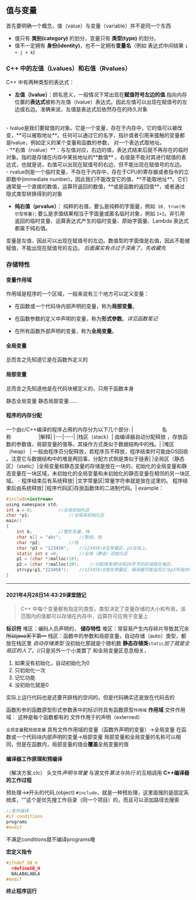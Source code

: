 ## 值与变量
首先要明确一个概念，值（value）与变量（variable）并不是同一个东西
- 值只有 **类别(category)** 的划分，变量只有 **类型(type)** 的划分。
- 值不一定拥有 **身份(identity)**，也不一定拥有**变量名**（例如 表达式中间结果 `i + j + k`)
### C++ 中的左值（Lvalues）和右值（Rvalues）
C++ 中有两种类型的表达式：

- **左值（lvalue）**：顾名思义，一般情况下常出现在**赋值符号左边的值**.指向内存位置的**表达式**被称为左值（lvalue）表达式。因此左值可以出现在赋值号的左边或右边。准确来说，左值是表达式后依然存在的持久对象
<br>
  - lvalue是我们要赋值的对象。它是一个变量，存在于内存中，它的值可以被改变，**可以被取地址**。任何可以通过它的名字，指针或者引用来接触的变量都是lvalue，例如定义的某个变量和函数的参数， 对一个表达式取地址。
<br>
- **右值（rvalue）**：与左值对应，右边的值，表达式结束后就不再存在的临时对象。指的是存储在内存中某些地址的**数值** 。右值是不能对其进行赋值的表达式，也就是说，右值可以出现在赋值号的右边，但不能出现在赋值号的左边。
<br>
  - rvalue则是一个临时变量，不存在于内存中，存在于CPU的寄存器或者指令的立即数中(immediate number)，因此我们不能改变它的值，**不能取地址**。它们通常是一个直接的数值，运算符返回的数值，**或是函数的返回值**，或者通过隐式类型转换得到的对象
<br>

- **纯右值（prvalue）**： 纯粹的右值，要么是纯粹的字面量，例如` 10, true(布尔型常量)`; 要么是求值结果相当于字面量或匿名临时对象，例如 `1+2`。非引用返回的临时变量、运算表达式产生的临时变量、原始字面量、Lambda 表达式都属于纯右值。

变量是左值，因此可以出现在赋值号的左边。数值型的字面值是右值，因此不能被赋值，不能出现在赋值号的左边。
*后面属实有点过于深奥了，先收藏先*

### 存储特性
#### 变量作用域
作用域是程序的一个区域，一般来说有三个地方可以定义变量：

- 在函数或一个代码块内部声明的变量，称为**局部变量**。

- 在函数参数的定义中声明的变量，称为**形式参数**。*详见函数笔记*

- 在所有函数外部声明的变量，称为**全局变量**。

#### 全局变量
总而言之先知道它是在函数外定义的
#### 局部变量
总而言之先知道他是在代码块被定义的，只用于函数本身

静态全局变量
静态局部变量……
#### 程序的内存分配
一个由c/C++编译的程序占用的内存分为以下几个部分:
|&nbsp;&nbsp;&nbsp;&nbsp;&nbsp;&nbsp;&nbsp;&nbsp;&nbsp;&nbsp;&nbsp;&nbsp;&nbsp;&nbsp;&nbsp;&nbsp;&nbsp;&nbsp;&nbsp;&nbsp;名称&nbsp;&nbsp;&nbsp;&nbsp;&nbsp;&nbsp;&nbsp;&nbsp;&nbsp;&nbsp;&nbsp;&nbsp;&nbsp;&nbsp;&nbsp;&nbsp;&nbsp;&nbsp;&nbsp;|解释|
|---|----|
|栈区（stack）| 由编译器自动分配释放 ，存放函数的参数值，局部变量的值等。其操作方式类似于数据结构中的栈。|
|堆区（heap） | 一般由程序员分配释放，若程序员不释放，程序结束时可能由OS回收 。注意它与数据结构中的堆是两回事，分配方式倒是类似于链表|
|全局区（静态区）（static）|全局变量和静态变量的存储是放在一块的，初始化的全局变量和静态变量在一块区域，未初始化的全局变量和未初始化的静态变量在相邻的另一块区域。 - 程序结束后有系统释放|
|文字常量区|常量字符串就是放在这里的。 程序结束后由系统释放|
|程序代码区|存放函数体的二进制代码。|
example：
```c
#include<iostream>
using namespace std;
int a = 0;			//全局初始化区
char *p1;				//全局未初始化区
main()
{
	int b;			//整形变量，栈
	char s[] = "abc";		//数组，栈
	char *p2;			//栈
	char *p3 = "123456";	//123456\0在常量区，p3在栈上。
	static int c =0;		//全局（静态）初始化区
	p1 = (char *)malloc(10);
	p2 = (char *)malloc(20);	//分配得来得10和20字节的区域就在堆区。
	strcpy(p1,"123456");	//123456\0放在常量区，编译器可能会将它与p3所指向的"123456"优化成一个地方
}
```




---
#### 2021年4月28日14:43:29课堂随记




>C++ 中每个变量都有指定的类型，类型决定了变量存储的大小和布局，该范围内的值都可以存储在内存中，运算符可应用于变量上








**标识符**
堆区：编码人员声明的，
**储存特性**
堆区：常容易产生内存碎片导致其冗余~~所以java天下第一~~
栈区：函数中的参数和局部变量，自动存储（auto）类型，都放在栈区里
*自动存储类型*
没初始化那就是个随机数
**静态存储类**`static`*加了就是全局区的人了*，//只是另外一个小类罢了
和全局变量区息息相关，
1. 如果没有初始化，自动初始化为0
2. 只初始化一次
3. 记忆功能
4. 没初始化就是0


实际上运行代码也是还要开辟栈的空间的，但是代码确实还是放在代码去的

函数形参的函数原型形式参数表中的标识符具有函数原型`作用域`
**作用域**
文件作用域： 
这种是每个函数都有的
文件作用于的声明（externed）

`全局变量`和`局部变量`
具有文件作用域的变量（函数外声明的变量）→全局变量
在函数或一个代码块内部声明的变量→局部变量
局部变量和全局变量的名称可以相同，但是在函数内，局部变量的值会**覆盖**全局变量的值

#### 编译器工作原理和预编译
（解决方案.clc）
头文件*声明与常量* 与源文件*算法与执行* 的互相调用
**C++编译器的工作过程**

预处理→`#`开头的代码,(object)
`#include`，就是一种预处理，<iostream>这里面搜的是固定系统库，""这个是优先搜工作目录（同一个项目）的，而且可以添加路径去搜索

```c
//条件编译
#if conditions
programs
#endif
```
不满足conditions就不编译programs嗷

**宏定义指令**
```c
#ifndef SB_H
  #defineSB_H
  BALABALABLA
#endif
```
**终止程序运行**


